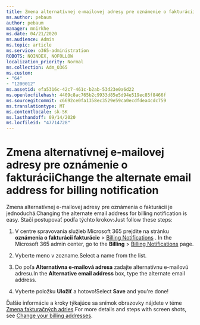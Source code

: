 ```yaml
---
title: Zmena alternatívnej e-mailovej adresy pre oznámenie o fakturácii
ms.author: pebaum
author: pebaum
manager: mnirkhe
ms.date: 04/21/2020
ms.audience: Admin
ms.topic: article
ms.service: o365-administration
ROBOTS: NOINDEX, NOFOLLOW
localization_priority: Normal
ms.collection: Adm_O365
ms.custom:
- "64"
- "1200012"
ms.assetid: efa5316c-42c7-461c-b2ab-53d23e0a6d22
ms.openlocfilehash: 4409c8ac765b2c9933d85e5d94e519ec85f8466f
ms.sourcegitcommit: c6692ce0fa1358ec3529e59ca0ecdfdea4cdc759
ms.translationtype: MT
ms.contentlocale: sk-SK
ms.lasthandoff: 09/14/2020
ms.locfileid: "47714728"
---
```

# <a name="change-the-alternate-email-address-for-billing-notification"></a><span data-ttu-id="9cdea-102">Zmena alternatívnej e-mailovej adresy pre oznámenie o fakturácii</span><span class="sxs-lookup"><span data-stu-id="9cdea-102">Change the alternate email address for billing notification</span></span>

<span data-ttu-id="9cdea-103">Zmena alternatívnej e-mailovej adresy pre oznámenia o fakturácii je jednoduchá.</span><span class="sxs-lookup"><span data-stu-id="9cdea-103">Changing the alternate email address for billing notification is easy.</span></span> <span data-ttu-id="9cdea-104">Stačí postupovať podľa týchto krokov:</span><span class="sxs-lookup"><span data-stu-id="9cdea-104">Just follow these steps:</span></span>
  
1. <span data-ttu-id="9cdea-105">V centre spravovania služieb Microsoft 365 prejdite na stránku **oznámenia o fakturácii fakturácie** \> [Billing Notifications](https://go.microsoft.com/fwlink/p/?linkid=853212) .  </span><span class="sxs-lookup"><span data-stu-id="9cdea-105">In the Microsoft 365 admin center, go to the **Billing** \>  [Billing Notifications](https://go.microsoft.com/fwlink/p/?linkid=853212) page.</span></span>

2. <span data-ttu-id="9cdea-106">Vyberte meno v zozname.</span><span class="sxs-lookup"><span data-stu-id="9cdea-106">Select a name from the list.</span></span>

3. <span data-ttu-id="9cdea-107">Do poľa **Alternatívna e-mailová adresa** zadajte alternatívnu e-mailovú adresu.</span><span class="sxs-lookup"><span data-stu-id="9cdea-107">In the **Alternative email address** box, type the alternate email address.</span></span>

4. <span data-ttu-id="9cdea-108">Vyberte položku **Uložiť** a hotovo!</span><span class="sxs-lookup"><span data-stu-id="9cdea-108">Select **Save** and you're done!</span></span>

<span data-ttu-id="9cdea-109">Ďalšie informácie a kroky týkajúce sa snímok obrazovky nájdete v téme [Zmena fakturačných adries](https://docs.microsoft.com/microsoft-365/commerce/billing-and-payments/change-your-billing-addresses).</span><span class="sxs-lookup"><span data-stu-id="9cdea-109">For more details and steps with screen shots, see [Change your billing addresses](https://docs.microsoft.com/microsoft-365/commerce/billing-and-payments/change-your-billing-addresses).</span></span>
  